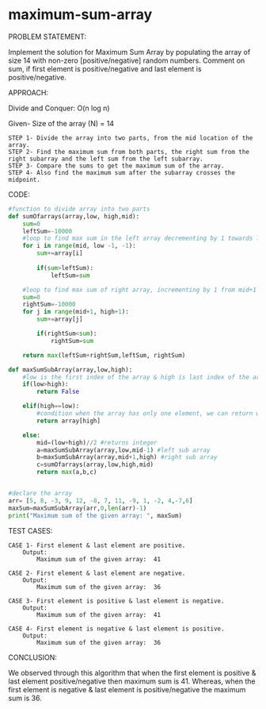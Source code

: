 # maximum-sum-array

PROBLEM STATEMENT:

Implement the solution for Maximum Sum Array by populating the array of size 14 with non-zero [positive/negative] random numbers.
Comment on sum, if first element is positive/negative and last element is positive/negative.

APPROACH:

Divide and Conquer: O(n log n)

Given- Size of the array (N) = 14
```
STEP 1- Divide the array into two parts, from the mid location of the array.
STEP 2- Find the maximum sum from both parts, the right sum from the right subarray and the left sum from the left subarray.
STEP 3- Compare the sums to get the maximum sum of the array.
STEP 4- Also find the maximum sum after the subarray crosses the midpoint.
```
CODE: 

```py
#function to divide array into two parts 
def sumOfarrays(array,low, high,mid):
    sum=0
    leftSum=-10000
    #loop to find max sum in the left array decrementing by 1 towards leftmost from mid
    for i in range(mid, low -1, -1):
        sum+=array[i]
        
        if(sum>leftSum):
            leftSum=sum

    #loop to find max sum of right array, incrementing by 1 from mid+1 to rightmost
    sum=0
    rightSum=-10000
    for j in range(mid+1, high+1):
        sum+=array[j]

        if(rightSum<sum):
            rightSum=sum

    return max(leftSum+rightSum,leftSum, rightSum)

def maxSumSubArray(array,low,high):
    #low is the first index of the array & high is last index of the array
    if(low>high):
        return False

    elif(high==low):
        #condition when the array has only one element, we can return with any index
        return array[high]

    else:
        mid=(low+high)//2 #returns integer
        a=maxSumSubArray(array,low,mid-1) #left sub array
        b=maxSumSubArray(array,mid+1,high) #right sub array
        c=sumOfarrays(array,low,high,mid)
        return max(a,b,c)


#declare the array
arr= [5, 8, -3, 9, 12, -8, 7, 11, -9, 1, -2, 4,-7,6]
maxSum=maxSumSubArray(arr,0,len(arr)-1)
print("Maximum sum of the given array: ", maxSum)
```

TEST CASES:

```
CASE 1- First element & last element are positive.
	Output: 
		Maximum sum of the given array:  41
      
CASE 2- First element & last element are negative.
	Output: 
		Maximum sum of the given array:  36
    
CASE 3- First element is positive & last element is negative.
	Output: 
		Maximum sum of the given array:  41
    
CASE 4- First element is negative & last element is positive.
	Output:
		Maximum sum of the given array:  36
```

CONCLUSION:

We observed through this algorithm that when the first element is positive & last element positive/negative then maximum sum is 41.
Whereas, when the first element is negative & last element is positive/negative the maximum sum is 36.
